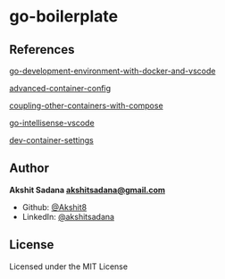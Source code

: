 # go-boilerplate

## References
[go-development-environment-with-docker-and-vscode](https://medium.com/better-programming/a-complete-go-development-environment-with-docker-and-vscode-a3e4410d27f7)

[advanced-container-config](https://code.visualstudio.com/docs/remote/containers-advanced#_reducing-dockerfile-build-warnings.)

[coupling-other-containers-with-compose](https://code.visualstudio.com/docs/remote/create-dev-container)

[go-intellisense-vscode](https://medium.com/backend-habit/setting-golang-plugin-on-vscode-for-autocomplete-and-auto-import-30bf5c58138a)

[dev-container-settings](https://code.visualstudio.com/docs/remote/create-dev-container)

## Author
**Akshit Sadana <akshitsadana@gmail.com>**

- Github: [@Akshit8](https://github.com/Akshit8)
- LinkedIn: [@akshitsadana](https://www.linkedin.com/in/akshit-sadana-b051ab121/)

## License
Licensed under the MIT License